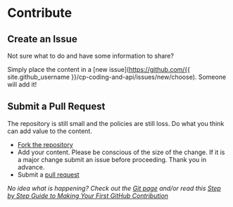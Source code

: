 # Contribute

## Create an Issue

Not sure what to do and have some information to share?

Simply place the content in a [new issue](https://github.com/{{ site.github_username }}/cp-coding-and-api/issues/new/choose).  Someone will add it!

## Submit a Pull Request

The repository is still small and the policies are still loss.  Do what you think can add value to the content.

- [Fork the repository](https://github.com/seanland/cp-coding-and-api)
- Add your content.  Please be conscious of the size of the change.  If it is a major change submit an issue before proceeding.  Thank you in advance.
- Submit a [pull request](https://github.com/seanland/cp-coding-and-api/pulls)

_No idea what is happening?_
_Check out the [Git page](https://seanland.github.io/cp-coding-and-api/learning/git.html) and/or read this [Step by Step Guide to Making Your First GitHub Contribution](https://codeburst.io/a-step-by-step-guide-to-making-your-first-github-contribution-5302260a2940)_
